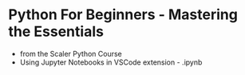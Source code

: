 # Python For Beginners - Mastering the Essentials
- from the Scaler Python Course
- Using Jupyter Notebooks in VSCode extension - .ipynb
